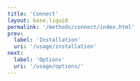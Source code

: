 ```yaml
---
title: 'Connect'
layout: base.liquid
permalink: '/methods/connect/index.html'
prev:
  label: 'Installation'
  uri: '/usage/installation'
next:
  label: 'Options'
  uri: '/usage/options/'
---
```

